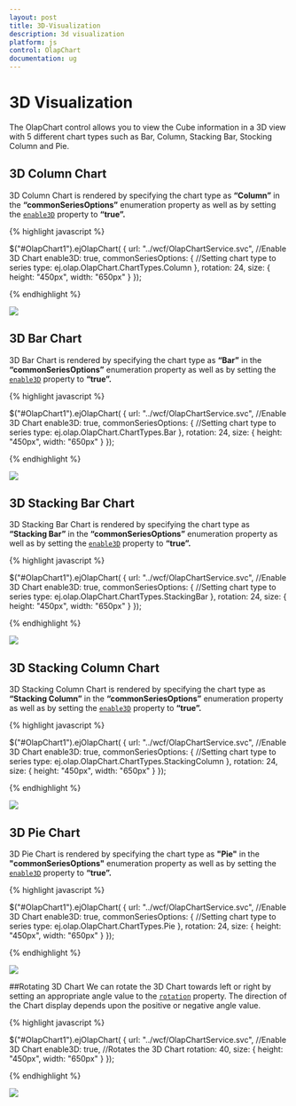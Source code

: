 ```yaml
---
layout: post
title: 3D-Visualization
description: 3d visualization
platform: js
control: OlapChart
documentation: ug
---
```


# 3D Visualization

The OlapChart control allows you to view the Cube information in a 3D view with 5 different chart types such as Bar, Column, Stacking Bar, Stocking Column and Pie.

## 3D Column Chart

3D Column Chart is rendered by specifying the chart type as **“Column”** in the **“commonSeriesOptions”** enumeration property as well as by setting the [`enable3D`](/js/api/ejchart#members:enable3d) property to **“true”.**

{% highlight javascript %}

$("#OlapChart1").ejOlapChart(
{
    url: "../wcf/OlapChartService.svc",
    //Enable 3D Chart
    enable3D: true,
    commonSeriesOptions:
    {
        //Setting chart type to series
        type: ej.olap.OlapChart.ChartTypes.Column
    },
    rotation: 24,
    size:
    {
        height: "450px",
        width: "650px"
    }
});

{% endhighlight %}

![](3D-Visualization_images/column3d.png)

## 3D Bar Chart

3D Bar Chart is rendered by specifying the chart type as **“Bar”** in the **“commonSeriesOptions”** enumeration property as well as by setting the [`enable3D`](/js/api/ejchart#members:enable3d) property to **“true”.**

{% highlight javascript %}

$("#OlapChart1").ejOlapChart(
{
    url: "../wcf/OlapChartService.svc",
    //Enable 3D Chart
    enable3D: true,
    commonSeriesOptions:
    {
        //Setting chart type to series
        type: ej.olap.OlapChart.ChartTypes.Bar
    },
    rotation: 24,
    size:
    {
        height: "450px",
        width: "650px"
    }
});

{% endhighlight %}

![](3D-Visualization_images/bar3d.png)

## 3D Stacking Bar Chart
3D Stacking Bar Chart is rendered by specifying the chart type as **“Stacking Bar”** in the **“commonSeriesOptions”** enumeration property as well as by setting the [`enable3D`](/js/api/ejchart#members:enable3d) property to **“true”.**

{% highlight javascript %}

$("#OlapChart1").ejOlapChart(
{
    url: "../wcf/OlapChartService.svc",
    //Enable 3D Chart
    enable3D: true,
    commonSeriesOptions:
    {
        //Setting chart type to series
        type: ej.olap.OlapChart.ChartTypes.StackingBar
    },
    rotation: 24,
    size:
    {
        height: "450px",
        width: "650px"
    }
});

{% endhighlight %}

![](3D-Visualization_images/stackingbar3d.png)

## 3D Stacking Column Chart
3D Stacking Column Chart is rendered by specifying the chart type as **“Stacking Column”** in the **“commonSeriesOptions”** enumeration property as well as by setting the [`enable3D`](/js/api/ejchart#members:enable3d) property to **“true”.**

{% highlight javascript %}

$("#OlapChart1").ejOlapChart(
{
    url: "../wcf/OlapChartService.svc",
    //Enable 3D Chart
    enable3D: true,
    commonSeriesOptions:
    {
        //Setting chart type to series
        type: ej.olap.OlapChart.ChartTypes.StackingColumn
    },
    rotation: 24,
    size:
    {
        height: "450px",
        width: "650px"
    }
});

{% endhighlight %}

![](3D-Visualization_images/stackingcolumn3d.png)

## 3D Pie Chart
3D Pie Chart is rendered by specifying the chart type as **"Pie"** in the **"commonSeriesOptions"** enumeration property as well as by setting the [`enable3D`](/js/api/ejchart#members:enable3d) property to **“true”.**

{% highlight javascript %}

$("#OlapChart1").ejOlapChart(
{
    url: "../wcf/OlapChartService.svc",
    //Enable 3D Chart
    enable3D: true,
    commonSeriesOptions: {
       //Setting chart type to series
       type: ej.olap.OlapChart.ChartTypes.Pie
    },
    rotation: 24,
    size: {
       height: "450px",
       width: "650px"
    }
});

{% endhighlight %}   

![](3D-Visualization_images/pie3d.png)

##Rotating 3D Chart
We can rotate the 3D Chart towards left or right by setting an appropriate angle value to the [`rotation`](/js/api/ejchart#members:rotation) property. The direction of the Chart display depends upon the positive or negative angle value.

{% highlight javascript %}

$("#OlapChart1").ejOlapChart(
{
    url: "../wcf/OlapChartService.svc",
    //Enable 3D Chart
    enable3D: true,
    //Rotates the 3D Chart
    rotation: 40,
    size:
    {
        height: "450px",
        width: "650px"
    }
});

{% endhighlight %} 

![](3D-Visualization_images/rotation3d.png)